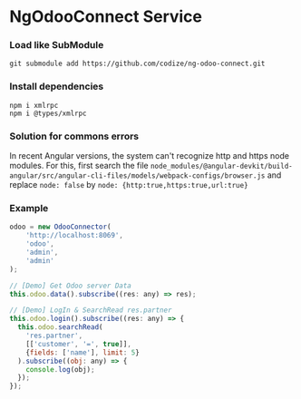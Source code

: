 # NgOdooConnect Service

### Load like SubModule

```
git submodule add https://github.com/codize/ng-odoo-connect.git
```

### Install dependencies

```
npm i xmlrpc
npm i @types/xmlrpc
```

### Solution for commons errors

In recent Angular versions, the system can't recognize http and https node modules. For this, first search the file ```node_modules/@angular-devkit/build-angular/src/angular-cli-files/models/webpack-configs/browser.js``` and replace ```node: false``` by ```node: {http:true,https:true,url:true}```

### Example

```javascript
odoo = new OdooConnector(
    'http://localhost:8069',
    'odoo',
    'admin',
    'admin'
);
```

```javascript
// [Demo] Get Odoo server Data
this.odoo.data().subscribe((res: any) => res);

// [Demo] LogIn & SearchRead res.partner
this.odoo.login().subscribe((res: any) => {
  this.odoo.searchRead(
    'res.partner',
    [['customer', '=', true]],
    {fields: ['name'], limit: 5}
  ).subscribe((obj: any) => {
    console.log(obj);
  });
});
```
